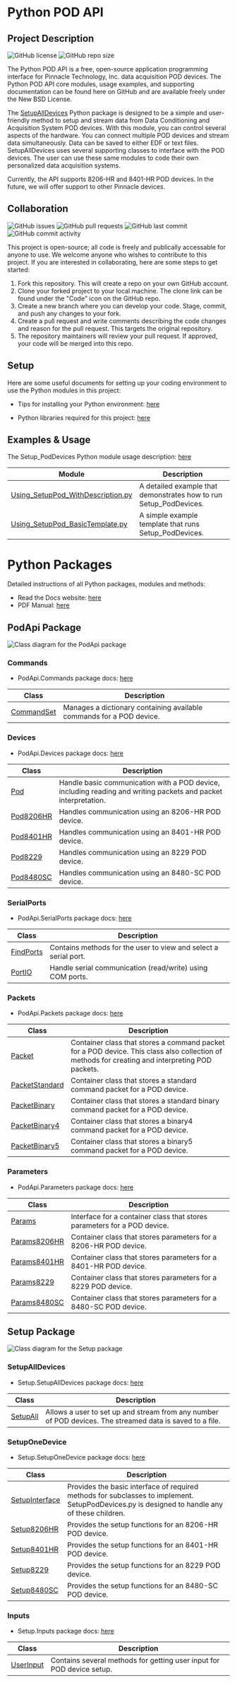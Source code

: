 # Python POD API

## Project Description 

![GitHub license](https://img.shields.io/github/license/Pinnacle-Technology-Inc/Python-POD-API)
![GitHub repo size](https://img.shields.io/github/repo-size/Pinnacle-Technology-Inc/Python-POD-API)

The Python POD API is a free, open-source application programming interface for Pinnacle Technology, Inc. data acquisition POD devices. The Python POD API core modules, usage examples, and supporting documentation can be found here on GitHub and are available freely under the New BSD License. 

The [SetupAllDevices](/Documents/API_Manuals/SetupAllDevices_Package_Manual.pdf) Python package is designed to be a simple and user-friendly method to setup and stream data from Data Conditioning and Acquisition System POD devices. With this module, you can control several aspects of the hardware. You can connect multiple POD devices and stream data simultaneously. Data can be saved to either EDF or text files. SetupAllDevices uses several supporting classes to interface with the POD devices. The user can use these same modules to code their own personalized data acquisition systems. 

Currently, the API supports 8206-HR and 8401-HR POD devices. In the future, we will offer support to other Pinnacle devices. 

## Collaboration 

![GitHub issues](https://img.shields.io/github/issues-raw/Pinnacle-Technology-Inc/Python-POD-API)
![GitHub pull requests](https://img.shields.io/github/issues-pr-raw/Pinnacle-Technology-Inc/Python-POD-API)
![GitHub last commit](https://img.shields.io/github/last-commit/Pinnacle-Technology-Inc/Python-POD-API)
![GitHub commit activity](https://img.shields.io/github/commit-activity/m/Pinnacle-Technology-Inc/Python-POD-API)

This project is open-source; all code is freely and publically accessable for anyone to use. We welcome anyone who wishes to contribute to this project. If you are interested in collaborating, here are some steps to get started: 

1. Fork this repository. This will create a repo on your own GitHub account.
2. Clone your forked project to your local machine. The clone link can be found under the "Code" icon on the GitHub repo.
3. Create a new branch where you can develop your code. Stage, commit, and push any changes to your fork.
4. Create a pull request and write comments describing the code changes and reason for the pull request. This targets the original repository.
5. The repository maintainers will review your pull request. If approved, your code will be merged into this repo. 

## Setup

Here are some useful documents for setting up your coding environment to use the Python modules in this project:

* Tips for installing your Python environment: [here](/Documents/Programming_Tutorials/PythonEnviornmentTips.txt)

* Python libraries required for this project: [here](/Code/requirements.txt)

## Examples & Usage 

The Setup_PodDevices Python module usage description: [here](/Documents/API_Manuals/Setup_PodDevices-Usage.pdf)

| Module                                                                                | Description                                                       |
|---------------------------------------------------------------------------------------|-------------------------------------------------------------------|
| [Using_SetupPod_WithDescription.py](/Code/Examples/Using_SetupPod_WithDescription.py) | A detailed example that demonstrates how to run Setup_PodDevices. |
| [Using_SetupPod_BasicTemplate.py](/Code/Examples/Using_SetupPod_BasicTemplate.py)     | A simple example template that runs Setup_PodDevices.             |

# Python Packages 

Detailed instructions of all Python packages, modules and methods: 
* Read the Docs website: [here](https://python-pod-api.readthedocs.io/en/latest/)
* PDF Manual: [here](/Documents/API_Manuals/Python_POD_API_Manual.pdf)

## PodApi Package

![Class diagram for the PodApi package](/Documents/Diagrams/class-diagrams-PodApi.png)

### Commands

* PodApi.Commands package docs: [here](https://python-pod-api.readthedocs.io/en/latest/PodApi.Commands.html)

| Class                                              | Description                                                          |
|----------------------------------------------------|----------------------------------------------------------------------|
| [CommandSet](/Code/PodApi/Commands/PodCommands.py) | Manages a dictionary containing available commands for a POD device. |

### Devices

* PodApi.Devices package docs: [here](https://python-pod-api.readthedocs.io/en/latest/PodApi.Devices.html)

| Class                                                    | Description                                         |
|----------------------------------------------------------|-----------------------------------------------------|
| [Pod](/Code/PodApi/Devices/BasicPodProtocol.py)          | Handle basic communication with a POD device, including reading and writing packets and packet interpretation. |
| [Pod8206HR](/Code/PodApi/Devices/PodDevice_8206HR.py.py) | Handles communication using an 8206-HR POD device.  |
| [Pod8401HR](/Code/PodApi/Devices/PodDevice_8401HR.py)    | Handles communication using an 8401-HR POD device.  |
| [Pod8229](/Code/PodApi/Devices/PodDevice_8229.py)        | Handles communication using an 8229 POD device.     | 
| [Pod8480SC](/Code/PodApi/Devices/PodDevice_8480SC.py)    |  Handles communication using an 8480-SC POD device. | 
 
### SerialPorts

* PodApi.SerialPorts package docs: [here](https://python-pod-api.readthedocs.io/en/latest/PodApi.Devices.SerialPorts.html)

| Class                                                       | Description                                                     |
|-------------------------------------------------------------|-----------------------------------------------------------------|
| [FindPorts](/Code/PodApi/Devices/SerialPorts/PortAccess.py) | Contains methods for the user to view and select a serial port. |
| [PortIO](/Code/PodApi/Devices/SerialPorts/SerialComm.py)    | Handle serial communication (read/write) using COM ports.       |

### Packets

* PodApi.Packets package docs: [here](https://python-pod-api.readthedocs.io/en/latest/PodApi.Packets.html)

| Class                                              | Description                                                                    |
|----------------------------------------------------|--------------------------------------------------------------------------------|
| [Packet](/Code/PodApi/Packets/Packet.py)           | Container class that stores a command packet for a POD device. This class also collection of methods for creating and interpreting POD packets. |
| [PacketStandard](/Code/PodApi/Packets/Standard.py) | Container class that stores a standard command packet for a POD device.        |
| [PacketBinary](/Code/PodApi/Packets/Binary.py)     | Container class that stores a standard binary command packet for a POD device. |
| [PacketBinary4](/Code/PodApi/Packets/Binary4.py)   | Container class that stores a binary4 command packet for a POD device.         |
| [PacketBinary5](/Code/PodApi/Packets/Binary5.py)   | Container class that stores a binary5 command packet for a POD device.         |

### Parameters

* PodApi.Parameters package docs: [here](https://python-pod-api.readthedocs.io/en/latest/PodApi.Parameters.html)

| Class                                                   | Description                                                              |
|---------------------------------------------------------|--------------------------------------------------------------------------|
| [Params](/Code/PodApi/Parameters/ParamsBasic.py)        | Interface for a container class that stores parameters for a POD device. | 
| [Params8206HR](/Code/PodApi/Parameters/Params8206HR.py) | Container class that stores parameters for a 8206-HR POD device.         | 
| [Params8401HR](/Code/PodApi/Parameters/Params8401HR.py) | Container class that stores parameters for a 8401-HR POD device.         | 
| [Params8229](/Code/PodApi/Parameters/Params8229.py)     | Container class that stores parameters for a 8229 POD device.            | 
| [Params8480SC](/Code/PodApi/Parameters/Params8480SC.py) | Container class that stores parameters for a 8480-SC POD device.         | 

## Setup Package

![Class diagram for the Setup package](/Documents/Diagrams/class-diagrams-Setup.png)

### SetupAllDevices

* Setup.SetupAllDevices package docs: [here](https://python-pod-api.readthedocs.io/en/latest/Setup.SetupAllDevices.html)

| Class                                                       | Description                                                              |
|-------------------------------------------------------------|--------------------------------------------------------------------------|
| [SetupAll](/Code/Setup/SetupAllDevices/Setup_PodDevices.py) | Allows a user to set up and stream from any number of POD devices. The streamed data is saved to a file. | [X]() |

### SetupOneDevice

* Setup.SetupOneDevice package docs: [here](https://python-pod-api.readthedocs.io/en/latest/Setup.SetupOneDevice.html)

| Class                                                              | Description                                             |
|--------------------------------------------------------------------|---------------------------------------------------------|
| [SetupInterface](/Code/Setup/SetupOneDevice/Setup_PodInterface.py) | Provides the basic interface of required methods for subclasses to implement. SetupPodDevices.py is designed to handle any of these children. |
| [Setup8206HR](/Code/Setup/SetupOneDevice/Setup_8206HR.py)          | Provides the setup functions for an 8206-HR POD device. |
| [Setup8401HR](/Code/Setup/SetupOneDevice/Setup_8401HR.py)          | Provides the setup functions for an 8401-HR POD device. |
| [Setup8229](/Code/Setup/SetupOneDevice/Setup_8229.py)              | Provides the setup functions for an 8229 POD device.    |
| [Setup8480SC](/Code/Setup/SetupOneDevice/Setup_8480SC.py)          | Provides the setup functions for an 8480-SC POD device. |

### Inputs

* Setup.Inputs package docs: [here](https://python-pod-api.readthedocs.io/en/latest/Setup.Inputs.html)

| Class                                           | Description                                                           |
|-------------------------------------------------|-----------------------------------------------------------------------|
| [UserInput](/Code/Setup/Inputs/GetUserInput.py) | Contains several methods for getting user input for POD device setup. |
